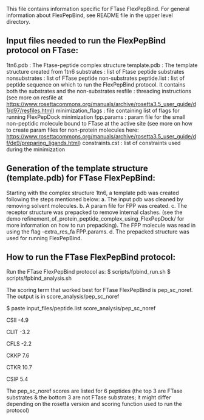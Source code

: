 This file contains information specific for FTase FlexPepBind. For general information about FlexPepBind, see README file in the upper level directory.

Input files needed to run the FlexPepBind protocol on FTase:
------------------------------------------------------------

1tn6.pdb      : The Ftase-peptide complex structure
template.pdb  : The template structure created from 1tn6
substrates    : list of Ftase peptide substrates
nonsubstrates : list of FTase peptide non-substrates
peptide.list  : list of peptide sequence on which to run the FlexPepBind protocol. It contains both the substrates and the non-substrates
resfile       : threading instructions (see more on resfile at https://www.rosettacommons.org/manuals/archive/rosetta3.5_user_guide/d1/d97/resfiles.html)
minimization_flags : file containing list of flags for running FlexPepDock minimization
fpp.params    : param file for the small non-peptidic molecule bound to FTase at the active site (see more on how to create param files for non-protein molecules here: https://www.rosettacommons.org/manuals/archive/rosetta3.5_user_guide/df/de9/preparing_ligands.html)
constraints.cst : list of constraints used during the minimization


Generation of the template structure (template.pdb) for FTase FlexPepBind:
--------------------------------------------------------------------------
Starting with the complex structure 1tn6, a template pdb was created following the steps mentioned below:
a. The input pdb was cleaned by removing solvent molecules.
b. A param file for FPP was created.
c. The receptor structure was prepacked to remove internal clashes. (see the demo refinement_of_protein_peptide_complex_using_FlexPepDock/ for more information on how to run prepacking). The FPP molecule was read in using the flag -extra_res_fa FPP.params.
d. The prepacked structure was used for running FlexPepBind.


How to run the FTase FlexPepBind protocol: 
------------------------------------------

Run the FTase FlexPepBind protocol as:
$ scripts/fpbind_run.sh
$ scripts/fpbind_analysis.sh

The scoring term that worked best for FTase FlexPepBind is pep_sc_noref. The output is in score_analysis/pep_sc_noref

$ paste input_files/peptide.list score_analysis/pep_sc_noref

CSII	-4.9

CLIT	-3.2

CFLS	-2.2

CKKP	 7.6

CTKR	10.7

CSIP	 5.4

The pep_sc_noref scores are listed for 6 peptides (the top 3 are FTase substrates & the bottom 3 are not FTase substrates; it might differ depending on the rosetta version and scoring function used to run the protocol)
